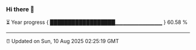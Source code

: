 ### Hi there 👋

⏳ Year progress { ██████████████████▁▁▁▁▁▁▁▁▁▁▁▁ } 60.58 %

---

⏰ Updated on Sun, 10 Aug 2025 02:25:19 GMT


